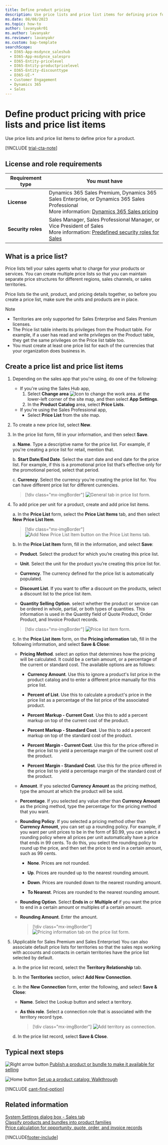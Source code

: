 ```yaml
---
title: Define product pricing
description: Use price lists and price list items for defining price for a product. Create multiple price lists and set default price list for a territory.
ms.date: 08/08/2023
ms.topic: how-to
author: lavanyakr01
ms.author: lavanyakr
ms.reviewer: lavanyakr
ms.custom: bap-template
searchScope: 
  - D365-App-msdynce_saleshub
  - D365-App-msdynce_salespro
  - D365-Entity-pricelevel
  - D365-Entity-productpricelevel
  - D365-Entity-discounttype
  - D365-UI-*
  - Customer Engagement
  - Dynamics 365
  - Sales
---
```

# Define product pricing with price lists and price list items 

Use price lists and price list items to define price for a product.  

[!INCLUDE [trial-cta-note](../includes/trial-cta-note.md)]

## License and role requirements

| Requirement type | You must have | 
|-----------------------|---------|
| **License** | Dynamics 365 Sales Premium, Dynamics 365 Sales Enterprise, or Dynamics 365 Sales Professional <br>More information: [Dynamics 365 Sales pricing](https://dynamics.microsoft.com/sales/pricing/) |
| **Security roles** | Sales Manager, Sales Professional Manager, or Vice President of Sales <br> More information: [Predefined security roles for Sales](security-roles-for-sales.md)|


## What is a price list?

Price lists tell your sales agents what to charge for your products or services. You can create multiple price lists so that you can maintain separate price structures for different regions,  sales channels, or sales territories. 

Price lists tie the unit, product, and pricing details together, so before you create a price list, make sure the units and products are in place.  

> [!NOTE]
>- Territories are only supported for Sales Enterprise and Sales Premium licenses.
>- The Price list table inherits its privileges from the Product table. For example, if a user has read and write privileges on the Product table, they get the same privileges on the Price list table too. 
>- You must create at least one price list for each of the currencies that your organization does business in.
  
## Create a price list and price list items

1. Depending on the sales app that you're using, do one of the following:
 
    -  If you're using the Sales Hub app, 
        1. Select **Change area** ![Icon to change the work area.](media/change-area-icon.png "Icon to change the work area") at the lower-left corner of the site map, and then select **App Settings**. 
        1. In the **Product Catalog** area, select **Price Lists**. 
   - If you're using the Sales Professional app,
       - Select **Price List** from the site map.
4. To create a new price list, select **New**.   
  
5. In the price list form, fill in your information, and then select **Save**. 

    a.  **Name**. Type a descriptive name for the price list. For example, if you're creating a price list for retail, mention that.

    b.  **Start Date**/**End Date**. Select the start date and end date for the price list. For example, if this is a promotional price list that’s effective only for the promotional period, select that period.

    c.  **Currency**. Select the currency you’re creating the price list for. You can have different price list for different currencies.

    > [!div class="mx-imgBorder"]
    > ![General tab in price list form.](media/price-list-form.png "General tab in price list form")
  
6.	To add price per unit for a product, create and add price list items.

    a.	In the **Price List** form, select the **Price List Items** tab, and then select **New Price List Item**.

    > [!div class="mx-imgBorder"]
    > ![Add New Price List Item button on the Price List Items tab.](media/price-list-form-price-list-items-tab.png "Add New Price List Item button on the Price List Items tab")
 
    b.  In the **Price List Item** form, fill in the information, and select **Save**:

       -  **Product**. Select the product for which you’re creating this price list. 

       -  **Unit**. Select the unit for the product you’re creating this price list for.

       -  **Currency**. The currency defined for the price list is automatically populated.

       -  **Discount List**. If you want to offer a discount on the products, select a discount list to the price list item. 

       -  **Quantity Selling Option**. select whether the product or service can be ordered in whole, partial, or both types of quantities. This information is used in the Quantity field of Quote Product, Order Product, and Invoice Product records. 

       > [!div class="mx-imgBorder"]
       > ![Price list item form.](media/price-list-item-form.png "Price list item form")

    c.  In the **Price List item** form, on the **Pricing information** tab, fill in the following information, and select **Save & Close**:

       -  **Pricing Method**. select an option that determines how the pricing will be calculated. It could be a certain amount, or a percentage of the current or standard cost. The available options are as follows: 
          -  **Currency Amount**. Use this to ignore a product's list price in the product catalog and to enter a different price manually for this price list.  
          
          -  **Percent of List**. Use this to calculate a product's price in the price list as a percentage of the list price of the associated product.  
        
          -  **Percent Markup - Current Cost**. Use this to add a percent markup on top of the current cost of the product.   

          - **Percent Markup - Standard Cost**. Use this to add a percent markup on top of the standard cost of the product.

          -  **Percent Margin - Current Cost**. Use this for the price offered in the price list to yield a percentage margin of the current cost of the product. 

          -  **Percent Margin - Standard Cost**. Use this for the price offered in the price list to yield a percentage margin of the standard cost of the product.

       -  **Amount**. If you selected **Currency Amount** as the pricing method, type the amount at which the product will be sold.

       -  **Percentage**. If you selected any value other than **Currency Amount** as the pricing method, type the percentage for the pricing method that you want.

       -  **Rounding Policy**. If you selected a pricing method other than **Currency Amount**, you can set up a rounding policy. For example, if you want per unit prices to be in the form of $0.99, you can select a rounding policy where all prices per unit automatically have a price that ends in 99 cents. To do this, you select the rounding policy to round up the price, and then set the price to end in a certain amount, such as 99 cents.

          -  **None**. Prices are not rounded.

          -  **Up**. Prices are rounded up to the nearest rounding amount.

          -  **Down**. Prices are rounded down to the nearest rounding amount.
    
          -  **To Nearest**. Prices are rounded to the nearest rounding amount.

       -  **Rounding Option**. Select **Ends in** or **Multiple of** if you want the price to end in a certain amount or multiples of a certain amount.

       -  **Rounding Amount**. Enter the amount.

            > [!div class="mx-imgBorder"]
            > ![Pricing information tab on the price list form.](media/pricing-information-tab-price-list-item-form.png "Pricing information tab on the price list form")

 
7.  (Applicable for Sales Premium and Sales Enterprise) You can also associate default price lists for territories so that the sales reps working with accounts and contacts in certain territories have the price list selected by default.  

    a.  In the price list record, select the **Territory Relationship** tab.

    b.	In the **Territories** section, select **Add New Connection**.

    c.	In the **New Connection** form, enter the following, and select **Save & Close**: 
    
    -  **Name**. Select the Lookup button and select a territory.
      
    -  **As this role**. Select a connection role that is associated with the territory record type.

         > [!div class="mx-imgBorder"]
         > ![Add territory as connection.](media/add-territory-as-connection.png "Add territory as connection")
 
    d.	In the price list record, select **Save & Close**.
   


## Typical next steps  

 ![Right arrow button](media/walkthrough-orange-right-arrow.png "Right arrow button") [Publish a product or bundle to make it available for selling](publish-product-bundle-make-available-selling.md)  
  
 ![Home button](media/walkthrough-home.png "Home button") [Set up a product catalog: Walkthrough](set-up-product-catalog-walkthrough.md)  

[!INCLUDE [cant-find-option](../includes/cant-find-option.md)]

## Related information  
 [System Settings dialog box - Sales tab](/power-platform/admin/system-settings-dialog-box-sales-tab)   
 [Classify products and bundles into product families](create-product-bundles-sell-multiple-items-together.md)  
[Price calculation for opportunity, quote, order, and invoice records](price-calculation-opportunity-quote-order-invoice-records.md)


[!INCLUDE[footer-include](../includes/footer-banner.md)]
